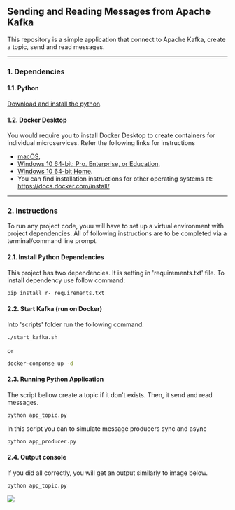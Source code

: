 ## Sending and Reading Messages from Apache Kafka

This repository is a simple application that connect to Apache Kafka, create a topic, send and read messages.

---

### 1. Dependencies

#### 1.1. Python

[Download and install the python](https://www.python.org/downloads/).

#### 1.2. Docker Desktop

You would require you to install Docker Desktop to create containers for individual microservices. Refer the following links for instructions

- [macOS](https://docs.docker.com/docker-for-mac/install/),
- [Windows 10 64-bit: Pro, Enterprise, or Education](https://docs.docker.com/docker-for-windows/install/),
- [Windows 10 64-bit Home](https://docs.docker.com/toolbox/toolbox_install_windows/).
- You can find installation instructions for other operating systems at: https://docs.docker.com/install/

---

### 2. Instructions

To run any project code, youu will have to set up a virtual environment with project dependencies. All of following instructions are to be completed via a terminal/command line prompt.

#### 2.1. Install Python Dependencies

This project has two dependencies. It is setting in 'requirements.txt' file. To install dependency use follow command:

```bash
pip install r- requirements.txt
```

#### 2.2. Start Kafka (run on Docker)

Into 'scripts' folder run the following command:

```bash
./start_kafka.sh
```

or

```bash
docker-componse up -d
```

#### 2.3. Running Python Application

The script bellow create a topic if it don't exists. Then, it send and read messages.

```bash
python app_topic.py
```

In this script you can to simulate message producers sync and async

```bash
python app_producer.py
```

#### 2.4. Output console

If you did all correctly, you will get an output similarly to image below.

```bash
python app_topic.py
```

<img src="https://raw.githubusercontent.com/Waelson/kafka-python/main/images/output_console.png">
